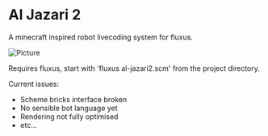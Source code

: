 Al Jazari 2
===========

A minecraft inspired robot livecoding system for fluxus.

![Picture](https://raw.github.com/nebogeo/al-jazari2/master/aj.png)

Requires fluxus, start with 'fluxus al-jazari2.scm' from the project directory.

Current issues:

* Scheme bricks interface broken
* No sensible bot language yet
* Rendering not fully optimised
* etc...

